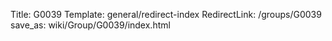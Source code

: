 Title: G0039
Template: general/redirect-index
RedirectLink: /groups/G0039
save_as: wiki/Group/G0039/index.html